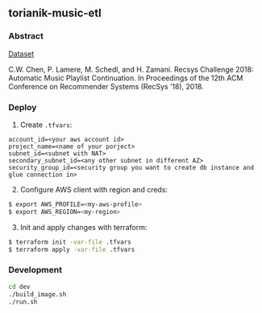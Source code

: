## torianik-music-etl

### Abstract

[Dataset](https://www.aicrowd.com/challenges/spotify-million-playlist-dataset-challenge)

C.W. Chen, P. Lamere, M. Schedl, and H. Zamani. Recsys Challenge 2018: Automatic Music Playlist Continuation. In Proceedings of the 12th ACM Conference on Recommender Systems (RecSys ’18), 2018.

### Deploy

1. Create `.tfvars`:
```
account_id=<your aws account id>
project_name=<name of your porject>
subnet_id=<subnet with NAT>
secondary_subnet_id=<any other subnet in different AZ>
security_group_id=<security group you want to create db instance and glue connection in>
```
2. Configure AWS client with region and creds:
```bash
$ export AWS_PROFILE=<my-aws-profile>
$ export AWS_REGION=<my-region>
```
3. Init and apply changes with terraform:
```bash
$ terraform init -var-file .tfvars
$ terraform apply -var-file .tfvars
```

### Development
```bash
cd dev
./build_image.sh
./run.sh
```